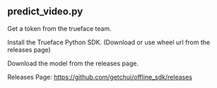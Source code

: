 
## predict_video.py

Get a token from the trueface team.

Install the Trueface Python SDK. (Download or use wheel url from the releases page)

Download the model from the releases page. 

Releases Page: https://github.com/getchui/offline_sdk/releases